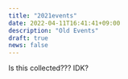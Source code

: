 ```yaml
---
title: "2021events"
date: 2022-04-11T16:41:41+09:00
description: "Old Events"
draft: true
news: false
---
```


Is this collected??? IDK?